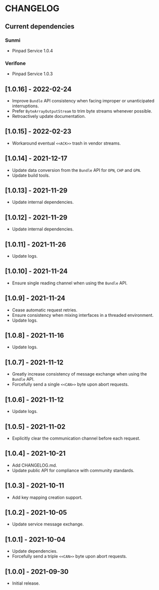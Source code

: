 # CHANGELOG

## Current dependencies

### Sunmi
- Pinpad Service 1.0.4

### Verifone 
- Pinpad Service 1.0.3

## [1.0.16] - 2022-02-24
- Improve `Bundle` API consistency when facing improper or unanticipated
  interruptions.
- Prefer `ByteArrayOutputStream` to trim byte streams whenever possible.
- Retroactively update documentation. 

## [1.0.15] - 2022-02-23
- Workaround eventual `<<ACK>>` trash in vendor streams.

## [1.0.14] - 2021-12-17
- Update data conversion from the `Bundle` API for `OPN`, `CHP` and `GPN`.
- Update build tools.

## [1.0.13] - 2021-11-29
- Update internal dependencies.

## [1.0.12] - 2021-11-29
- Update internal dependencies.

## [1.0.11] - 2021-11-26
- Update logs.

## [1.0.10] - 2021-11-24
- Ensure single reading channel when using the `Bundle` API.

## [1.0.9] - 2021-11-24
- Cease automatic request retries.
- Ensure consistency when mixing interfaces in a threaded environment.
- Update logs.

## [1.0.8] - 2021-11-16
- Update logs.

## [1.0.7] - 2021-11-12
- Greatly increase consistency of message exchange when using the `Bundle` API.
- Forcefully send a single `<<CAN>>` byte upon abort requests.

## [1.0.6] - 2021-11-12
- Update logs.

## [1.0.5] - 2021-11-02
- Explicitly clear the communication channel before each request.
  
## [1.0.4] - 2021-10-21
- Add CHANGELOG.md.
- Update public API for compliance with community standards.

## [1.0.3] - 2021-10-11
- Add key mapping creation support.

## [1.0.2] - 2021-10-05
- Update service message exchange.

## [1.0.1] - 2021-10-04
- Update dependencies.
- Forcefully send a triple `<<CAN>>` byte upon abort requests.

## [1.0.0] - 2021-09-30
- Initial release.
